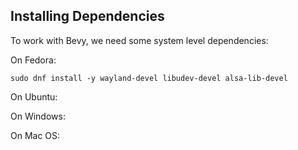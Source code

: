 
Installing Dependencies
----------------------------------------

To work with Bevy, we need some system level dependencies:

On Fedora:
```
sudo dnf install -y wayland-devel libudev-devel alsa-lib-devel
```

On Ubuntu:

On Windows:

On Mac OS:
